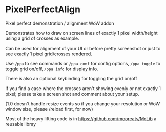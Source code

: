 # PixelPerfectAlign
Pixel perfect demonstration / alignment WoW addon

Demonstrates how to draw on screen lines of exactly 1 pixel width/height using a grid of crosses as example.

Can be used for alignment of your UI or before pretty screenshot or just to see exactly 1 pixel grid/crosses rendered.

Use `/ppa` to see commands or `/ppa conf` for config options, `/ppa toggle` to toggle grid on/off, `/ppa info` for display info.

There is also an optional keybinding for toggling the grid on/off

If you find a case where the crosses aren't showing evenly or not exactly 1 pixel; please take a screen shot and comment about your setup.

(1.0 doesn't handle resize events so if you change your resolution or WoW window size, please /reload first, for now)

Most of the heavy lifting code is in https://github.com/mooreatv/MoLib a reusable libray
